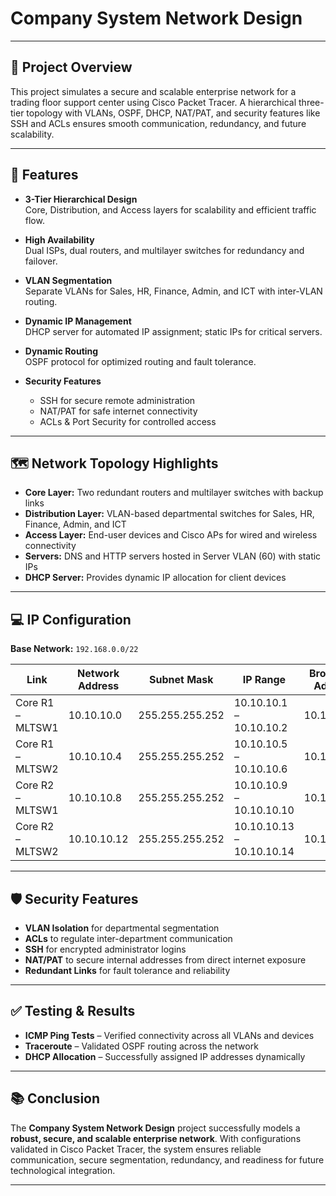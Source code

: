 # Company System Network Design 
---

## 📌 Project Overview

This project simulates a secure and scalable enterprise network for a trading floor support center using Cisco Packet Tracer. A hierarchical three-tier topology with VLANs, OSPF, DHCP, NAT/PAT, and security features like SSH and ACLs ensures smooth communication, redundancy, and future scalability.

---

## 🧩 Features

- **3-Tier Hierarchical Design**  
  Core, Distribution, and Access layers for scalability and efficient traffic flow.  

- **High Availability**  
  Dual ISPs, dual routers, and multilayer switches for redundancy and failover.  

- **VLAN Segmentation**  
  Separate VLANs for Sales, HR, Finance, Admin, and ICT with inter-VLAN routing.  

- **Dynamic IP Management**  
  DHCP server for automated IP assignment; static IPs for critical servers.  

- **Dynamic Routing**  
  OSPF protocol for optimized routing and fault tolerance.  

- **Security Features**  
  - SSH for secure remote administration  
  - NAT/PAT for safe internet connectivity  
  - ACLs & Port Security for controlled access  
 

---

## 🗺️ Network Topology Highlights

- **Core Layer:** Two redundant routers and multilayer switches with backup links  
- **Distribution Layer:** VLAN-based departmental switches for Sales, HR, Finance, Admin, and ICT  
- **Access Layer:** End-user devices and Cisco APs for wired and wireless connectivity  
- **Servers:** DNS and HTTP servers hosted in Server VLAN (60) with static IPs  
- **DHCP Server:** Provides dynamic IP allocation for client devices  

---

## 💻 IP Configuration

**Base Network:** `192.168.0.0/22`

| Link              | Network Address | Subnet Mask       | IP Range               | Broadcast Address |
|-------------------|-----------------|-------------------|------------------------|------------------|
| Core R1 – MLTSW1  | 10.10.10.0      | 255.255.255.252   | 10.10.10.1 – 10.10.10.2 | 10.10.10.3  |
| Core R1 – MLTSW2  | 10.10.10.4      | 255.255.255.252   | 10.10.10.5 – 10.10.10.6 | 10.10.10.7  |
| Core R2 – MLTSW1  | 10.10.10.8      | 255.255.255.252   | 10.10.10.9 – 10.10.10.10 | 10.10.10.11 |
| Core R2 – MLTSW2  | 10.10.10.12     | 255.255.255.252   | 10.10.10.13 – 10.10.10.14 | 10.10.10.15 |

---

## 🛡️ Security Features

- **VLAN Isolation** for departmental segmentation  
- **ACLs** to regulate inter-department communication  
- **SSH** for encrypted administrator logins  
- **NAT/PAT** to secure internal addresses from direct internet exposure  
- **Redundant Links** for fault tolerance and reliability  

---

## ✅ Testing & Results

- **ICMP Ping Tests** – Verified connectivity across all VLANs and devices  
- **Traceroute** – Validated OSPF routing across the network  
- **DHCP Allocation** – Successfully assigned IP addresses dynamically

---

## 📚 Conclusion

The **Company System Network Design** project successfully models a **robust, secure, and scalable enterprise network**. With configurations validated in Cisco Packet Tracer, the system ensures reliable communication, secure segmentation, redundancy, and readiness for future technological integration.

---


